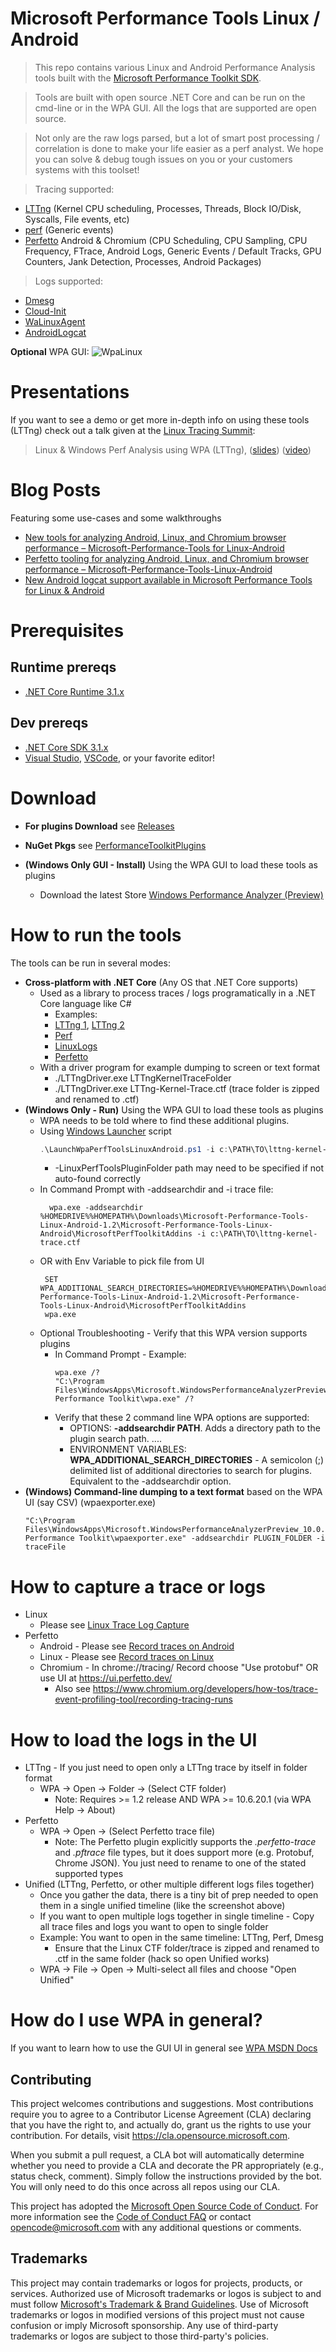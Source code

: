 # Microsoft Performance Tools Linux / Android

> This repo contains various Linux and Android Performance Analysis tools built with the [Microsoft Performance Toolkit SDK](https://github.com/microsoft/microsoft-performance-toolkit-sdk).

> Tools are built with open source .NET Core and can be run on the cmd-line or in the WPA GUI. All the logs that are supported are open source. 

>Not only are the raw logs parsed, but a lot of smart post processing / correlation is done to make your life easier as a perf analyst. We hope you can solve & debug tough issues on you or your customers systems with this toolset!

> Tracing supported: 
- [LTTng](https://lttng.org) (Kernel CPU scheduling, Processes, Threads, Block IO/Disk, Syscalls, File events, etc)
- [perf](https://perf.wiki.kernel.org/) (Generic events)
- [Perfetto](https://perfetto.dev/) Android & Chromium (CPU Scheduling, CPU Sampling, CPU Frequency, FTrace, Android Logs, Generic Events / Default Tracks, GPU Counters, Jank Detection, Processes, Android Packages)

> Logs supported: 
- [Dmesg](https://en.wikipedia.org/wiki/Dmesg)
- [Cloud-Init](https://cloud-init.io/)
- [WaLinuxAgent](https://github.com/Azure/WALinuxAgent)
- [AndroidLogcat](https://developer.android.com/studio/command-line/logcat)

**Optional** WPA GUI:
![WpaLinux](Images/WpaLinux.JPG)

# Presentations

If you want to see a demo or get more in-depth info on using these tools (LTTng) check out a talk given at the [Linux Tracing Summit](https://www.tracingsummit.org/ts/2019/):
>Linux & Windows Perf Analysis using WPA (LTTng), ([slides](https://www.tracingsummit.org/ts/2019/files/Tracingsummit2019-wpa-berg-gibeau.pdf)) ([video](https://youtu.be/HUbVaIi-aaw))

# Blog Posts

Featuring some use-cases and some walkthroughs

- [New tools for analyzing Android, Linux, and Chromium browser performance – Microsoft-Performance-Tools for Linux-Android](https://devblogs.microsoft.com/performance-diagnostics/new-tools-for-analyzing-android-linux-and-chromium-browser-performance/)
- [Perfetto tooling for analyzing Android, Linux, and Chromium browser performance – Microsoft-Performance-Tools-Linux-Android](https://devblogs.microsoft.com/performance-diagnostics/perfetto-tooling-for-analyzing-android-linux-and-chromium-browser-performance-microsoft-performance-tools-linux-android/)
- [New Android logcat support available in Microsoft Performance Tools for Linux & Android](https://devblogs.microsoft.com/performance-diagnostics/new-android-logcat-support-available-in-microsoft-performance-tools-for-linux-android/)

# Prerequisites

## Runtime prereqs
- [.NET Core Runtime 3.1.x](https://dotnet.microsoft.com/download/dotnet-core/3.1)

## Dev prereqs
- [.NET Core SDK 3.1.x](https://dotnet.microsoft.com/download/dotnet-core/3.1)
- [Visual Studio](https://visualstudio.microsoft.com/), [VSCode](https://visualstudio.microsoft.com/), or your favorite editor!

# Download
- **For plugins Download** see [Releases](https://github.com/microsoft/Microsoft-Performance-Tools-Linux/releases)

- **NuGet Pkgs** see [PerformanceToolkitPlugins](https://www.nuget.org/profiles/PerformanceToolkitPlugins)

- **(Windows Only GUI - Install)** Using the WPA GUI to load these tools as plugins
  - Download the latest Store [Windows Performance Analyzer (Preview)](https://www.microsoft.com/en-us/p/windows-performance-analyzer-preview/9n58qrw40dfw)

# How to run the tools
The tools can be run in several modes:

- **Cross-platform with .NET Core** (Any OS that .NET Core supports)
  - Used as a library to process traces / logs programatically in a .NET Core language like C#
    - Examples: 
    - [LTTng 1](LTTngDriver/Program.cs), [LTTng 2](LTTngDataExtUnitTest/LTTngUnitTest.cs)
    - [Perf](PerfDataUnitTest/PerfDataUnitTest.cs)
    - [LinuxLogs](LinuxLogParsers/LinuxLogParsersUnitTest/LinuxLogParsersUnitTest.cs)
    - [Perfetto](PerfettoUnitTest/PerfettoUnitTest.cs)
  - With a driver program for example dumping to screen or text format
    - ./LTTngDriver.exe LTTngKernelTraceFolder
    - ./LTTngDriver.exe LTTng-Kernel-Trace.ctf (trace folder is zipped and renamed to .ctf)
- **(Windows Only - Run)** Using the WPA GUI to load these tools as plugins
  - WPA needs to be told where to find these additional plugins. 
  - Using [Windows Launcher](Launcher/Windows/LaunchWpaPerfToolsLinuxAndroid.ps1) script
    ```powershell
    .\LaunchWpaPerfToolsLinuxAndroid.ps1 -i c:\PATH\TO\lttng-kernel-trace.ctf
    ```
    - -LinuxPerfToolsPluginFolder path may need to be specified if not auto-found correctly
  - In Command Prompt with -addsearchdir and -i trace file:
      ```dos
        wpa.exe -addsearchdir %HOMEDRIVE%%HOMEPATH%\Downloads\Microsoft-Performance-Tools-Linux-Android-1.2\Microsoft-Performance-Tools-Linux-Android\MicrosoftPerfToolkitAddins -i c:\PATH\TO\lttng-kernel-trace.ctf
     ```
  - OR with Env Variable to pick file from UI
       ```dos
        SET WPA_ADDITIONAL_SEARCH_DIRECTORIES=%HOMEDRIVE%%HOMEPATH%\Downloads\Microsoft-Performance-Tools-Linux-Android-1.2\Microsoft-Performance-Tools-Linux-Android\MicrosoftPerfToolkitAddins
        wpa.exe
      ```
  - Optional Troubleshooting - Verify that this WPA version supports plugins
    - In Command Prompt - Example:
        ```dos
        wpa.exe /?
        "C:\Program Files\WindowsApps\Microsoft.WindowsPerformanceAnalyzerPreview_10.0.22504.0_x64__8wekyb3d8bbwe\10\Windows Performance Toolkit\wpa.exe" /?
        ```
    - Verify that these 2 command line WPA options are supported:
      - OPTIONS: **-addsearchdir PATH**. Adds a directory path to the plugin search path. ....
      - ENVIRONMENT VARIABLES: **WPA_ADDITIONAL_SEARCH_DIRECTORIES** - A semicolon (;) delimited list of additional directories to search for plugins. Equivalent to the -addsearchdir option.
- **(Windows) Command-line dumping to a text format** based on the WPA UI (say CSV) (wpaexporter.exe)
    ```dos
    "C:\Program Files\WindowsApps\Microsoft.WindowsPerformanceAnalyzerPreview_10.0.22504.0_x64__8wekyb3d8bbwe\10\Windows Performance Toolkit\wpaexporter.exe" -addsearchdir PLUGIN_FOLDER -i traceFile
    ```

# How to capture a trace or logs
- Linux 
  - Please see [Linux Trace Log Capture](LinuxTraceLogCapture.md)
- Perfetto
  - Android - Please see [Record traces on Android](https://perfetto.dev/docs/quickstart/android-tracing)
  - Linux - Please see [Record traces on Linux](https://perfetto.dev/docs/quickstart/linux-tracing)
  - Chromium - In chrome://tracing/ Record choose "Use protobuf" OR use UI at https://ui.perfetto.dev/
    - Also see https://www.chromium.org/developers/how-tos/trace-event-profiling-tool/recording-tracing-runs

# How to load the logs in the UI

- LTTng - If you just need to open only a LTTng trace by itself in folder format
  - WPA -> Open -> Folder -> (Select CTF folder)
    - Note: Requires >= 1.2 release AND WPA >= 10.6.20.1 (via WPA Help -> About)
- Perfetto
  - WPA -> Open -> (Select Perfetto trace file)
    - Note: The Perfetto plugin explicitly supports the _.perfetto-trace_ and _.pftrace_ file types, but it does support more (e.g. Protobuf, Chrome JSON). You just need to rename to one of the stated supported types
- Unified (LTTng, Perfetto, or other multiple different logs files together)
  - Once you gather the data, there is a tiny bit of prep needed to open them in a single unified timeline (like the screenshot above)
  - If you want to open multiple logs together in single timeline - Copy all trace files and logs you want to open to single folder
  - Example: You want to open in the same timeline: LTTng, Perf, Dmesg
    - Ensure that the Linux CTF folder/trace is zipped and renamed to .ctf in the same folder (hack so open Unified works)
  - WPA -> File -> Open -> Multi-select all files and choose "Open Unified"

# How do I use WPA in general?
If you want to learn how to use the GUI UI in general see [WPA MSDN Docs](https://docs.microsoft.com/en-us/windows-hardware/test/wpt/windows-performance-analyzer)

## Contributing

This project welcomes contributions and suggestions.  Most contributions require you to agree to a
Contributor License Agreement (CLA) declaring that you have the right to, and actually do, grant us
the rights to use your contribution. For details, visit https://cla.opensource.microsoft.com.

When you submit a pull request, a CLA bot will automatically determine whether you need to provide
a CLA and decorate the PR appropriately (e.g., status check, comment). Simply follow the instructions
provided by the bot. You will only need to do this once across all repos using our CLA.

This project has adopted the [Microsoft Open Source Code of Conduct](https://opensource.microsoft.com/codeofconduct/).
For more information see the [Code of Conduct FAQ](https://opensource.microsoft.com/codeofconduct/faq/) or
contact [opencode@microsoft.com](mailto:opencode@microsoft.com) with any additional questions or comments.

## Trademarks

This project may contain trademarks or logos for projects, products, or services. Authorized use of Microsoft 
trademarks or logos is subject to and must follow 
[Microsoft's Trademark & Brand Guidelines](https://www.microsoft.com/en-us/legal/intellectualproperty/trademarks/usage/general).
Use of Microsoft trademarks or logos in modified versions of this project must not cause confusion or imply Microsoft sponsorship.
Any use of third-party trademarks or logos are subject to those third-party's policies.
